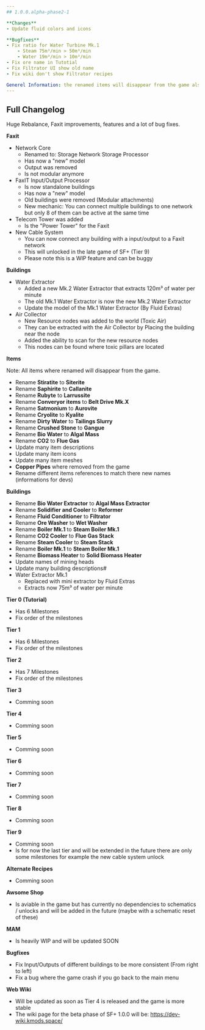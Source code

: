 ```yaml
---
## 1.0.0.alpha-phase2-1

**Changes**
- Update fluid colors and icons

**Bugfixes**
- Fix ratio for Water Turbine Mk.1 
    - Steam 75m³/min > 50m³/min 
    - Water 19m³/min > 10m³/min
- Fix ore name in Tutotial
- Fix Filtrator UI show old name
- Fix wiki don't show Filtrator recipes

Generel Information: the renamed items will disappear from the game also related recipes like crushing recipes need to set again
---
```


## Full Changelog

Huge Rebalance, Faxit improvements, features and a lot of bug fixes.

**Faxit**

- Network Core
    - Renamed to: Storage Network Storage Processor
    - Has now a "new" model
    - Output was removed
    - Is not modular anymore
- FaxIT Input/Output Processor 
    - Is now standalone buildings
    - Has now a "new" model
    - Old buildings were removed (Modular attachments)
    - New mechanic: You can connect multiple buildings to one network but only 8 of them can be active at the same time
- Telecom Tower was added
    - Is the "Power Tower" for the Faxit
- New Cable System
    - You can now connect any building with a input/output to a Faxit network
    - This will unlocked in the late game of SF+ (Tier 9)
    - Please note this is a WIP feature and can be buggy

**Buildings**

- Water Extractor
    - Added a new Mk.2 Water Extractor that extracts 120m³ of water per minute
    - The old Mk.1 Water Extractor is now the new Mk.2 Water Extractor 
    - Update the model of the Mk.1 Water Extractor (By Fluid Extras)
- Air Collector
    - New Resource nodes was added to the world (Toxic Air)
    - They can be extracted with the Air Collector by Placing the building near the node
    - Added the ability to scan for the new resource nodes
    - This nodes can be found where toxic pillars are located

**Items**

Note: All items where renamed will disappear from the game.

- Rename **Stiratite** to **Siterite**
- Rename **Saphirite** to **Callanite**
- Rename **Rubyte** to **Larrussite**
- Rename **Converyor items** to **Belt Drive Mk.X**
- Rename **Satmonium** to **Aurovite**
- Rename **Cryolite** to **Kyalite**
- Rename **Dirty Water** to **Tailings Slurry**
- Rename **Crushed Stone** to **Gangue**
- Rename **Bio Water** to **Algal Mass**
- Rename **CO2** to **Flue Gas**
- Update many item descriptions
- Update many item icons
- Update many item meshes
- **Copper Pipes** where removed from the game
- Rename different items references to match there new names (informations for devs)

**Buildings**

- Rename **Bio Water Extractor** to **Algal Mass Extractor**
- Rename **Solidifier and Cooler** to **Reformer**
- Rename **Fluid Conditioner** to **Filtrator**
- Rename **Ore Washer** to **Wet Washer**
- Rename **Boiler Mk.1** to **Steam Boiler Mk.1**
- Rename **CO2 Cooler** to **Flue Gas Stack**
- Rename **Steam Cooler** to **Steam Stack**
- Rename **Boiler Mk.1** to **Steam Boiler Mk.1**
- Rename **Biomass Heater** to **Solid Biomass Heater**
- Update names of mining heads
- Update many building descriptions#
- Water Extractor Mk.1
    - Replaced with mini extractor by Fluid Extras
    - Extracts now 75m³ of water per minute

**Tier 0 (Tutorial)**

- Has 6 Milestones
- Fix order of the milestones

**Tier 1**

- Has 6 Milestones
- Fix order of the milestones

**Tier 2**

- Has 7 Milestones
- Fix order of the milestones

**Tier 3**

- Comming soon

**Tier 4**

- Comming soon

**Tier 5**

- Comming soon

**Tier 6**

- Comming soon

**Tier 7**

- Comming soon

**Tier 8**

- Comming soon

**Tier 9**

- Comming soon
- Is for now the last tier and will be extended in the future there are only some milestones for example the new cable system unlock

**Alternate Recipes**

- Comming soon

**Awsome Shop**

- Is aviable in the game but has currently no dependencies to schematics / unlocks and will be added in the future (maybe with a schematic reset of these)

**MAM**

- Is heavily WIP and will be updated SOON

**Bugfixes**

- Fix Input/Outputs of different buildings to be more consistent (From right to left)
- Fix a bug where the game crash if you go back to the main menu

**Web Wiki**

- Will be updated as soon as Tier 4 is released and the game is more stable
- The wiki page for the beta phase of SF+ 1.0.0 will be: https://dev-wiki.kmods.space/